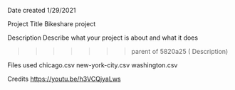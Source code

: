 Date created
1/29/2021

Project Title
Bikeshare project
 
Description
Describe what your project is about and what it does
>>>>>>> parent of 5820a25 ( Description)

Files used
chicago.csv new-york-city.csv washington.csv

Credits
https://youtu.be/h3VCQjyaLws

